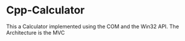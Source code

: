 # Cpp-Calculator
This a Calculator implemented using the COM and the Win32 API. The Architecture is the MVC
